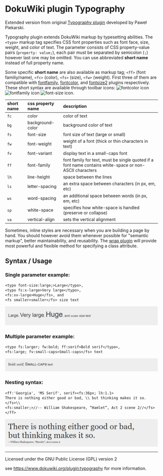 DokuWiki plugin Typography
=============================
Extended version from original [Typography plugin](http://treecode.pl/typography.html) developed by Paweł Piekarski.

Typography plugin extends DokuWiki markup by typesetting abilities. The `<typo>` markup tag specifies CSS font properties such as font face, size, weight, and color of text.
The parameter consists of CSS property-value pairs (`property: value;`), each pair must be separated by semicolon (`;`) however last one may be omitted. You can use abbreviated **short name** instead of full property name.

Some specific **short name** are also available as markup tag; `<ff>` (font familiy/name), `<fc>` (color), `<fs>` (size), `<fw>` (weight). First three of them are compatible with [fontfamily](https://www.dokuwiki.org/plugin:fontfamily), [fontcolor](https://www.dokuwiki.org/plugin:fontcolor), and [fontsize2](https://www.dokuwiki.org/plugin:fontsize2) plugins respectively. These short syntax are available through toolbar icons: ![fontcolor icon](https://raw.githubusercontent.com/ssahara/dw-plugin-typography/master/images/fontcolor/picker.png) ![fontfamily icon](https://raw.githubusercontent.com/ssahara/dw-plugin-typography/master/images/fontfamily/picker.png) ![font-size icon](https://raw.githubusercontent.com/ssahara/dw-plugin-typography/master/images/fontsize/picker.png).


| short name | css property name | description |
|:--         |:--                |:--          |
|  `fc`  | color             | color of text |
|  `bg`  | background-color  | background color of text |
|  `fs`  | font-size         | font size of text (large or small) |
|  `fw`  | font-weight       | weight of a font (thick or thin characters in text) |
|  `fv`  | font-variant      | display text in a small-caps font |
|  `ff`  | font-family       | font family for text, must be single quoted if a font name contains white-space or non-ASCII characters |
|  `lh`  | line-height       | space between the lines |
|  `ls`  | letter-spacing    | an extra space between characters  (in px, em, etc) |
|  `ws`  | word-spacing      | an additional space between words (in px, em, etc) |
|  `sp`  | white-space       | specifies how white-space is handled (preserve or collapse) |
|  `va`  | vertical-align    | sets the vertical alignment |

Sometimes, inline styles are necessary when you are building a page by hand. You should however avoid them whenever possible for "semantic markup", better maintainability, and reusability. The [wrap plugin](https://www.dokuwiki.org/plugin:wrap) will provide most powerful and flexible method for specifying a class attribute.


Syntax / Usage
------

### Single parameter example:

```
<typo font-size:large;>Large</typo>, 
<typo fs:x-large>Very large</typo>, 
<fs:xx-large>Huge</fs>, and 
<fs smaller>smaller</fs> size text
```
![Example 1](https://raw.githubusercontent.com/ssahara/dw-plugin-typography/master/example/typography-example1.png)

### Multiple parameter example:

```
<typo fs:larger; fw:bold; ff:serif>Bold serif</typo>, 
<fs:large; fv:small-caps>Small-caps</fs> text
```
![Example 2](https://raw.githubusercontent.com/ssahara/dw-plugin-typography/master/example/typography-example2.png)

### Nesting syntax:

```
<ff:'Georgia', 'MS Serif', serif><fs:36px; lh:1.1>
There is nothing either good or bad, \\ but thinking makes it so.
</fs>\\
<fs:smaller;>//-- William Shakespeare, “Hamlet”, Act 2 scene 2//</fs></ff>
```
![Example 3](https://raw.githubusercontent.com/ssahara/dw-plugin-typography/master/example/typography-example3.png)


----
Licensed under the GNU Public License (GPL) version 2

see https://www.dokuwiki.org/plugin:typography for more information.
